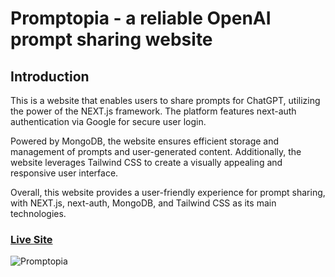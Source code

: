 # Promptopia - a reliable OpenAI prompt sharing website

## Introduction
This is a website that enables users to share prompts for ChatGPT, utilizing the power of the NEXT.js framework. The platform features next-auth authentication via Google for secure user login.

Powered by MongoDB, the website ensures efficient storage and management of prompts and user-generated content. Additionally, the website leverages Tailwind CSS to create a visually appealing and responsive user interface.

Overall, this website provides a user-friendly experience for prompt sharing, with NEXT.js, next-auth, MongoDB, and Tailwind CSS as its main technologies.

### [Live Site](https://promptopia.maciejpastuszak.pl/)

![Promptopia](https://i.ibb.co/4g6hS98/promptopia.png)
